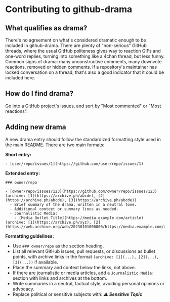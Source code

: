 # Contributing to github-drama

## What qualifies as drama?

There's no agreement on what's considered dramatic enough to be included in github-drama. There are plenty of "non-serious" GitHub threads, where the usual GitHub politeness 
gives way to reaction GIFs and one-word replies, turning into something like a 4chan thread, but less funny. Common signs of drama: many unconstructive comments, many downvote 
reactions, removed or hidden comments. If a repository's maintainer has locked conversation on a thread, that's also a good indicator that it could be included here.

## How do I find drama?

Go into a GitHub project's issues, and sort by "Most commented" or "Most reactions".

## Adding new drama

A new drama entry should follow the standardized formatting style used in the main README. There are two main formats:

**Short entry:**

```
- [user/repo/issues/1](https://github.com/user/repo/issues/1)
```

**Extended entry:**

```
### owner/repo

- [owner/repo/issues/123](https://github.com/owner/repo/issues/123) (archive: [1](https://archive.ph/abcde), [2](https://archive.ph/abcde), [3](https://archive.ph/abcde))
  - Brief summary of the drama, written in a neutral tone.
  - Additional context or summary lines as needed.
  - Journalistic Media:
    - [Media Outlet Title](https://media.example.com/article) (archive: [1](https://archive.ph/xyz), [2](https://web.archive.org/web/20230101000000/https://media.example.com/article))
```

**Formatting guidelines:**
- Use `### owner/repo` as the section heading.
- List all relevant GitHub issues, pull requests, or discussions as bullet points, with archive links in the format `(archive: [1](...), [2](...), [3](...))` if available.
- Place the summary and context below the links, not above.
- If there are journalistic or media articles, add a `Journalistic Media:` section with links and archives at the bottom.
- Write summaries in a neutral, factual style, avoiding personal opinions or advocacy.
- Replace political or sensitive subjects with: ***⚠️ Sensitive Topic***
